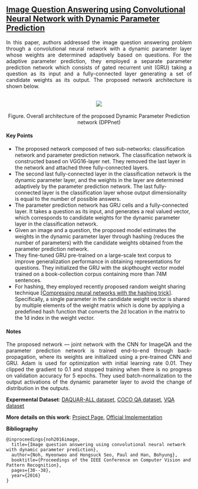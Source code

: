 ## [Image Question Answering using Convolutional Neural Network with Dynamic Parameter Prediction](http://www.cv-foundation.org/openaccess/content_cvpr_2016/papers/Noh_Image_Question_Answering_CVPR_2016_paper.pdf)

<p align="justify">
In this paper, authors addressed the image question answering problem through a convolutional neural network with a dynamic parameter layer whose weights are determined adaptively based on questions. For the adaptive parameter prediction, they employed a separate parameter prediction network which consists of gated recurrent unit (GRU) taking a question as its input and a fully-connected layer generating a set of candidate weights as its output. The proposed network architecture is shown below.
<p align="justify">

<p align="center">
  <br/>
  <img src="http://cvlab.postech.ac.kr/research/dppnet/images/figure2.png"/>
  <br/><br/>
  Figure. Overall architecture of the proposed Dynamic Parameter Prediction network (DPPnet)
<p align="center">

#### Key Points

- The proposed network composed of two sub-networks: classification network and parameter prediction network. The classification network is constructed based on VGG16-layer net. They removed the last layer in the network and attached three fully-connected layers.
- The second last fully-connected layer in the classification network is the dynamic parameter layer, and the weights in the layer are determined adaptively by the parameter prediction network. The last fully-connected layer is the classification layer whose output dimensionality is equal to the number of possible answers.
- The parameter prediction network has GRU cells and a fully-connected layer. It takes a question as its input, and generates a real valued vector, which corresponds to candidate weights for the dynamic parameter layer in the classification network.
- Given an image and a question, the proposed model estimates the weights in the dynamic parameter layer through hashing (reduces the number of parameters) with the candidate weights obtained from the parameter prediction network. 
- They fine-tuned GRU pre-trained on a large-scale text corpus to improve generalization performance in obtaining representations for questions. They initialized the GRU with the skipthought vector model trained on a book-collection corpus containing more than 74M sentences.
- For hashing, they employed recently proposed random weight sharing technique [<a href="http://www.jmlr.org/proceedings/papers/v37/chenc15.pdf">Compressing neural networks with the hashing trick</a>]. Specifically, a single parameter in the candidate weight vector is shared by multiple elements of the weight matrix which is done by applying a predefined hash function that converts the 2d location in the matrix to the 1d index in the weight vector.

#### Notes

<p align="justify">
The proposed network — joint network with the CNN for ImageQA and the parameter prediction network is trained end-to-end through back-propagation, where its weights are initialized using a pre-trained CNN and GRU. Adam is used for optimization with initial learning rate 0.01. They clipped the gradient to 0.1 and stopped training when there is no progress on validation accuracy for 5 epochs. They used batch-normalization to the output activations of the dynamic parameter layer to avoid the change of distribution in the outputs.
<p align="justify">

**Expermental Dataset**: [DAQUAR-ALL dataset](https://www.mpi-inf.mpg.de/departments/computer-vision-and-multimodal-computing/research/vision-and-language/visual-turing-challenge/),
[COCO QA dataset](http://mscoco.org/), [VQA dataset](http://visualqa.org/index.html)

**More details on this work**: [Project Page](http://cvlab.postech.ac.kr/research/dppnet/), [Official Implementation](https://github.com/HyeonwooNoh/DPPnet)

**Bibliography**
```
@inproceedings{noh2016image,
  title={Image question answering using convolutional neural network with dynamic parameter prediction},
  author={Noh, Hyeonwoo and Hongsuck Seo, Paul and Han, Bohyung},
  booktitle={Proceedings of the IEEE Conference on Computer Vision and Pattern Recognition},
  pages={30--38},
  year={2016}
}
```
